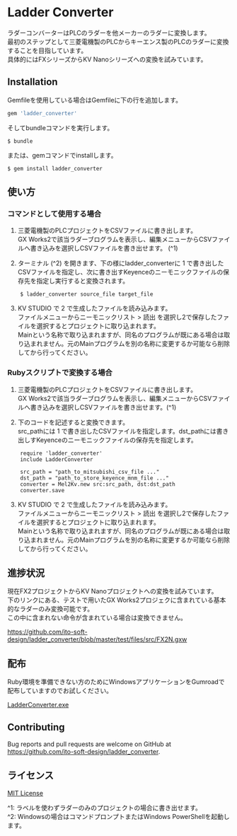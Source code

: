 # Ladder Converter

ラダーコンバーターはPLCのラダーを他メーカーのラダーに変換します。  
最初のステップとして三菱電機製のPLCからキーエンス製のPLCのラダーに変換することを目指しています。  
具体的にはFXシリーズからKV Nanoシリーズへの変換を試みています。

## Installation

Gemfileを使用している場合はGemfileに下の行を追加します。

```ruby
gem 'ladder_converter'
```

そしてbundleコマンドを実行します。

    $ bundle

または、gemコマンドでinstallします。

    $ gem install ladder_converter

## 使い方

### コマンドとして使用する場合

1. 三菱電機製のPLCプロジェクトをCSVファイルに書き出します。  
  GX Works2で該当ラダーブログラムを表示し、編集メニューからCSVファイルへ書き込みを選択しCSVファイルを書き出せます。 (^1)
  
2. ターミナル (^2) を開きます、下の様にladder_converterに 1 で書き出したCSVファイルを指定し、次に書き出すKeyenceのニーモニックファイルの保存先を指定し実行すると変換されます。

```
    $ ladder_converter source_file target_file
```

3. KV STUDIO で 2 で生成したファイルを読み込みます。  
  ファイルメニューからニーモニックリスト > 読出 を選択し2で保存したファイルを選択するとプロジェクトに取り込まれます。  
  Mainという名称で取り込まれますが、同名のプログラムが既にある場合は取り込まれません。元のMainプログラムを別の名称に変更するか可能なら削除してから行ってください。

### Rubyスクリプトで変換する場合

1. 三菱電機製のPLCプロジェクトをCSVファイルに書き出します。  
  GX Works2で該当ラダーブログラムを表示し、編集メニューからCSVファイルへ書き込みを選択しCSVファイルを書き出せます。(^1)  

2. 下のコードを記述すると変換できます。  
  src_pathには 1 で書き出したCSVファイルを指定します。dst_pathには書き出しすKeyenceのニーモニックファイルの保存先を指定します。
  
```
    require 'ladder_converter'
    include LadderConverter

    src_path = "path_to_mitsubishi_csv_file ..."
    dst_path = "path_to_store_keyence_mnm_file ..."
    converter = Mel2Kv.new src:src_path, dst:dst_path
    converter.save
```

3. KV STUDIO で 2 で生成したファイルを読み込みます。  
  ファイルメニューからニーモニックリスト > 読出 を選択し2で保存したファイルを選択するとプロジェクトに取り込まれます。  
  Mainという名称で取り込まれますが、同名のプログラムが既にある場合は取り込まれません。元のMainプログラムを別の名称に変更するか可能なら削除してから行ってください。

## 進捗状況

現在FX2プロジェクトからKV Nanoプロジェクトへの変換を試みています。  
下のリンクにある、テストで用いたGX Works2プロジェクに含まれている基本的なラダーのみ変換可能です。  
この中に含まれない命令が含まれている場合は変換できません。  

https://github.com/ito-soft-design/ladder_converter/blob/master/test/files/src/FX2N.gxw

## 配布

Ruby環境を準備できない方のためにWindowsアプリケーションをGumroadで配布していますのでお試しください。  

[LadderConverter.exe](https://gum.co/TDjGg)


## Contributing

Bug reports and pull requests are welcome on GitHub at https://github.com/ito-soft-design/ladder_converter.


## ライセンス

[MIT License](http://opensource.org/licenses/MIT)


^1: ラベルを使わずラダーのみのプロジェクトの場合に書き出せます。  
^2: Windowsの場合はコマンドプロンプトまたはWindows PowerShellを起動します。  
